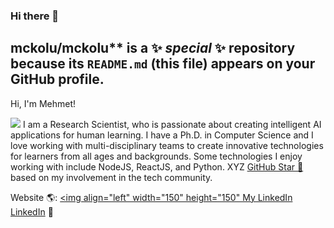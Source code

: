 ### Hi there 👋

## mckolu/mckolu** is a ✨ _special_ ✨ repository because its `README.md` (this file) appears on your GitHub profile.

Hi, I'm Mehmet!

<img src="https://raw.githubusercontent.com/X.png">
I am a Research Scientist, who is passionate about creating intelligent AI applications for human learning.
I have a Ph.D. in Computer Science and I love working with multi-disciplinary teams to create innovative technologies for learners from all ages and backgrounds. Some technologies I enjoy working with include NodeJS, ReactJS, and Python. XYZ <a href="https://stars.github.com/">GitHub Star 🌟</a> based on my involvement in the tech community.  


Website 🌎: <a href="https://mckolu.github.io/"><img align="left" width="150" height="150" 
My LinkedIn <a href="https://www.linkedin.com/in/mehmet-celepkolu/">LinkedIn</a> 💼
